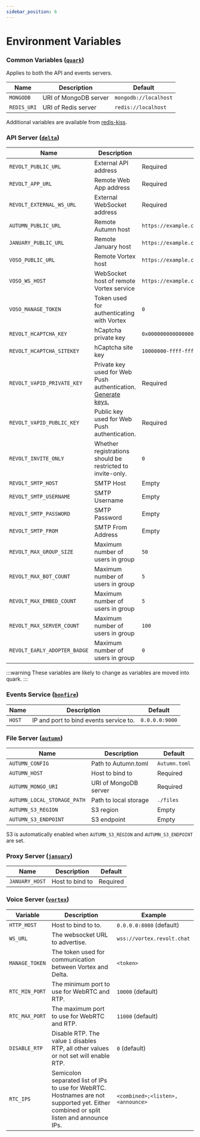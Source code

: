 ```yaml
---
sidebar_position: 6
---
```


# Environment Variables

### Common Variables ([`quark`](https://github.com/revoltchat/quark))

Applies to both the API and events servers.

| Name | Description | Default |
|---|---|---|
| `MONGODB` | URI of MongoDB server | `mongodb://localhost` |
| `REDIS_URI` | URI of Redis server | `redis://localhost` |

Additional variables are available from [redis-kiss](https://github.com/insertish/redis_kiss).

### API Server ([`delta`](https://github.com/revoltchat/delta))

| Name | Description | Default |
|---|---|---|
| `REVOLT_PUBLIC_URL` | External API address | Required |
| `REVOLT_APP_URL` | Remote Web App address | Required |
| `REVOLT_EXTERNAL_WS_URL` | External WebSocket address | Required |
| `AUTUMN_PUBLIC_URL` | Remote Autumn host | `https://example.com` |
| `JANUARY_PUBLIC_URL` | Remote January host | `https://example.com` |
| `VOSO_PUBLIC_URL` | Remote Vortex host | `https://example.com` |
| `VOSO_WS_HOST` | WebSocket host of remote Vortex service | `https://example.com` |
| `VOSO_MANAGE_TOKEN` | Token used for authenticating with Vortex | `0` |
| `REVOLT_HCAPTCHA_KEY` | hCaptcha private key | `0x0000000000000000000000000000000000000000` |
| `REVOLT_HCAPTCHA_SITEKEY` | hCaptcha site key | `10000000-ffff-ffff-ffff-000000000001` |
| `REVOLT_VAPID_PRIVATE_KEY` | Private key used for Web Push authentication.<br/> [Generate keys.](https://gitlab.insrt.uk/revolt/delta/-/wikis/vapid) | Required |
| `REVOLT_VAPID_PUBLIC_KEY` | Public key used for Web Push authentication. | Required |
| `REVOLT_INVITE_ONLY` | Whether registrations should be restricted to invite-only. | `0` |
| `REVOLT_SMTP_HOST` | SMTP Host | Empty |
| `REVOLT_SMTP_USERNAME` | SMTP Username | Empty |
| `REVOLT_SMTP_PASSWORD` | SMTP Password | Empty |
| `REVOLT_SMTP_FROM` | SMTP From Address | Empty |
| `REVOLT_MAX_GROUP_SIZE` | Maximum number of users in group | `50` |
| `REVOLT_MAX_BOT_COUNT` | Maximum number of users in group | `5` |
| `REVOLT_MAX_EMBED_COUNT` | Maximum number of users in group | `5` |
| `REVOLT_MAX_SERVER_COUNT` | Maximum number of users in group | `100` |
| `REVOLT_EARLY_ADOPTER_BADGE` | Maximum number of users in group | `0` |

:::warning
These variables are likely to change as variables are moved into quark.
:::

### Events Service ([`bonfire`](https://github.com/revoltchat/bonfire))

| Name | Description | Default |
|---|---|---|
| `HOST` | IP and port to bind events service to. | `0.0.0.0:9000` |

### File Server ([`autumn`](https://github.com/revoltchat/autumn))

| Name | Description | Default |
|---|---|---|
| `AUTUMN_CONFIG` | Path to Autumn.toml | `Autumn.toml` |
| `AUTUMN_HOST` | Host to bind to | Required |
| `AUTUMN_MONGO_URI` | URI of MongoDB server | Required |
| `AUTUMN_LOCAL_STORAGE_PATH` | Path to local storage | `./files` |
| `AUTUMN_S3_REGION` | S3 region | Empty |
| `AUTUMN_S3_ENDPOINT` | S3 endpoint | Empty |

S3 is automatically enabled when `AUTUMN_S3_REGION` and `AUTUMN_S3_ENDPOINT` are set.

### Proxy Server ([`january`](https://github.com/revoltchat/january))

| Name | Description | Default |
|---|---|---|
| `JANUARY_HOST` | Host to bind to | Required |

### Voice Server ([`vortex`](https://github.com/revoltchat/vortex))

| Variable       | Description                                                                                                                             | Example                          |
| -------------- | --------------------------------------------------------------------------------------------------------------------------------------- | -------------------------------- |
| `HTTP_HOST`    | Host to bind to to.                                                                                                                | `0.0.0.0:8080` (default)         |
| `WS_URL`       | The websocket URL to advertise.                                                                                                         | `wss://vortex.revolt.chat`       |
| `MANAGE_TOKEN` | The token used for communication between Vortex and Delta.                                                                              | `<token>`                        |
| `RTC_MIN_PORT` | The minimum port to use for WebRTC and RTP.                                                                                             | `10000` (default)                |
| `RTC_MAX_PORT` | The maximum port to use for WebRTC and RTP.                                                                                             | `11000` (default)                |
| `DISABLE_RTP`  | Disable RTP. The value `1` disables RTP, all other values or not set will enable RTP.                                                   | `0` (default)                    |
| `RTC_IPS`      | Semicolon separated list of IPs to use for WebRTC. Hostnames are not supported yet. Either combined or split listen and announce IPs.   | `<combined>;<listen>,<announce>` |
